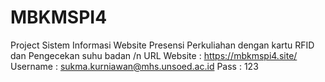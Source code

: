 # MBKMSPI4
Project Sistem Informasi Website Presensi Perkuliahan dengan kartu RFID dan Pengecekan suhu badan
/n
URL Website : https://mbkmspi4.site/
Username : sukma.kurniawan@mhs.unsoed.ac.id
Pass : 123
